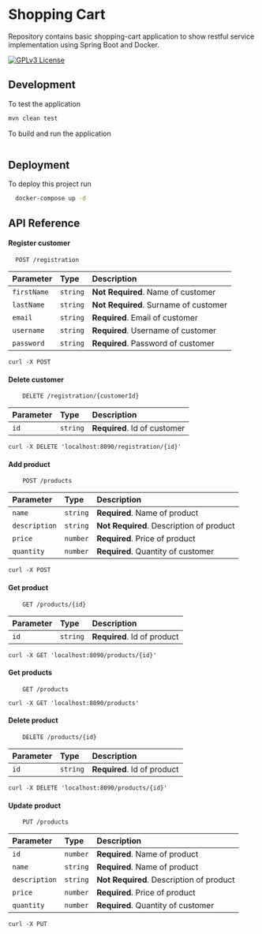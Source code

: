 # Shopping Cart
Repository contains basic shopping-cart application to show restful service implementation using Spring Boot and Docker.

[![GPLv3 License](https://img.shields.io/badge/License-GPL%20v3-yellow.svg)](https://opensource.org/licenses/)

## Development

To test the application

```bash
mvn clean test
```

To build and run the application

```bash

```

## Deployment

To deploy this project run

```bash
  docker-compose up -d
```

## API Reference

#### Register customer

```http request
  POST /registration
```

| Parameter    | Type      | Description                           |
|:-------------|:----------|:--------------------------------------|
| `firstName`  | `string`  | **Not Required**. Name of customer    |
| `lastName`   | `string`  | **Not Required**. Surname of customer |
| `email`      | `string`  | **Required**. Email of customer       |
| `username`   | `string`  | **Required**. Username of customer    |
| `password`   | `string`  | **Required**. Password of customer    |

```curl
curl -X POST
```

#### Delete customer

```http request
    DELETE /registration/{customerId}
```

| Parameter | Type      | Description                  |
|:----------|:----------|:-----------------------------|
| `id`      | `string`  | **Required**. Id of customer |

```curl
curl -X DELETE 'localhost:8090/registration/{id}'
```


#### Add product

```http request
    POST /products
```

| Parameter     | Type      | Description                              |
|:--------------|:----------|:-----------------------------------------|
| `name`        | `string`  | **Required**. Name of product            |
| `description` | `string`  | **Not Required**. Description of product |
| `price`       | `number`  | **Required**. Price of product           |
| `quantity`    | `number`  | **Required**. Quantity of customer       |

```curl
curl -X POST
```


#### Get product

```http request
    GET /products/{id}
```

| Parameter | Type      | Description                 |
|:----------|:----------|:----------------------------|
| `id`      | `string`  | **Required**. Id of product |

```curl
curl -X GET 'localhost:8090/products/{id}'
```


#### Get products

```http request
    GET /products
```

```curl
curl -X GET 'localhost:8090/products'
```

#### Delete product

```http request
    DELETE /products/{id}
```

| Parameter | Type      | Description                 |
|:----------|:----------|:----------------------------|
| `id`      | `string`  | **Required**. Id of product |

```curl
curl -X DELETE 'localhost:8090/products/{id}'
```


#### Update product

```http request
    PUT /products
```

| Parameter     | Type      | Description                              |
|:--------------|:----------|:-----------------------------------------|
| `id`          | `number`  | **Required**. Name of product            |
| `name`        | `string`  | **Required**. Name of product            |
| `description` | `string`  | **Not Required**. Description of product |
| `price`       | `number`  | **Required**. Price of product           |
| `quantity`    | `number`  | **Required**. Quantity of customer       |


```curl
curl -X PUT
```
